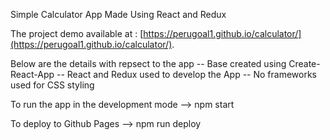 Simple Calculator App Made Using React and Redux

The project demo available at : [https://perugoal1.github.io/calculator/](https://perugoal1.github.io/calculator/).

Below are the details with repsect to the app
-- Base created using Create-React-App
-- React and Redux used to develop the App
-- No frameworks used for CSS styling



To run the app in the development mode --> npm start

To deploy to Github Pages --> npm run deploy